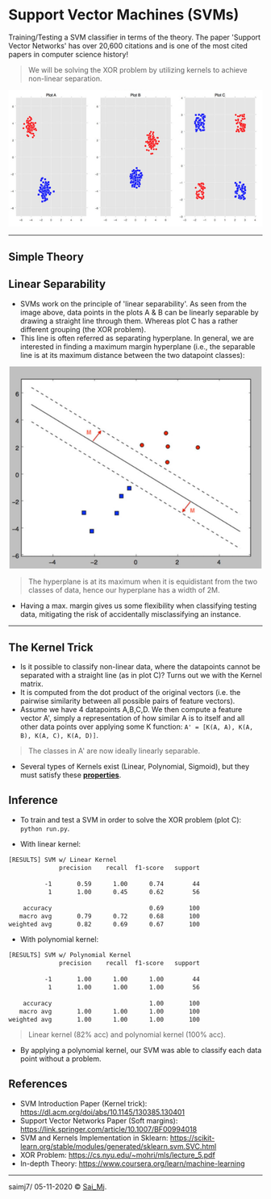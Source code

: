 # Support Vector Machines (SVMs)

Training/Testing a SVM classifier in terms of the theory. The paper 'Support Vector Networks' has over 20,600 citations and is one of the most cited papers in computer science history!

> We will be solving the XOR problem by utilizing kernels to achieve non-linear separation.


<div align="center">
<img src=misc/plots.png?raw=true "demo" width=600 >
</div>

---

## Simple Theory
## Linear Separability
- SVMs work on the principle of 'linear separability'. As seen from the image above, data points in the plots A & B can be linearly separable by drawing a straight line through them. Whereas plot C has a rather different grouping (the XOR problem).
- This line is often referred as separating hyperplane. In general, we are interested in finding a maximum margin hyperplane (i.e., the separable line is at its maximum distance between the two datapoint classes):

<div align="center">
<img src=misc/maxmargin.png?raw=true "demo" width=500 >
</div>

> The hyperplane is at its maximum when it is equidistant from the two classes of data, hence our hyperplane has a width of 2M.

- Having a max. margin gives us some flexibility when classifying testing data, mitigating the risk of accidentally misclassifying an instance.
---

## The Kernel Trick

- Is it possible to classify non-linear data, where the datapoints cannot be separated with a straight line (as in plot C)? Turns out we with the Kernel matrix.
- It is computed from the dot product of the original vectors (i.e. the pairwise similarity between all possible pairs of feature vectors).
- Assume we have 4 datapoints A,B,C,D. We then compute a feature vector A', simply a representation of how similar A is to itself and all other data points over applying some K function: ```A' = [K(A, A), K(A, B), K(A, C), K(A, D)]```.

> The classes in A' are now ideally linearly separable.

- Several types of Kernels exist (Linear, Polynomial, Sigmoid), but they must satisfy these [**properties**](http://web.iitd.ac.in/~sumeet/CLT2008S-lecture18.pdf).

## Inference

- To train and test a SVM in order to solve the XOR problem (plot C): ```python run.py```.

- With linear kernel:

```
[RESULTS] SVM w/ Linear Kernel
              precision    recall  f1-score   support

          -1       0.59      1.00      0.74        44
           1       1.00      0.45      0.62        56

    accuracy                           0.69       100
   macro avg       0.79      0.72      0.68       100
weighted avg       0.82      0.69      0.67       100
```

- With polynomial kernel:

```
[RESULTS] SVM w/ Polynomial Kernel
              precision    recall  f1-score   support

          -1       1.00      1.00      1.00        44
           1       1.00      1.00      1.00        56

    accuracy                           1.00       100
   macro avg       1.00      1.00      1.00       100
weighted avg       1.00      1.00      1.00       100
```
> Linear kernel (82% acc) and polynomial kernel (100% acc).

- By applying a polynomial kernel, our SVM was able to classify each data point without a problem.


## References

- SVM Introduction Paper (Kernel trick): https://dl.acm.org/doi/abs/10.1145/130385.130401
- Support Vector Networks Paper (Soft margins): https://link.springer.com/article/10.1007/BF00994018
- SVM and Kernels Implementation in Sklearn: https://scikit-learn.org/stable/modules/generated/sklearn.svm.SVC.html
- XOR Problem: https://cs.nyu.edu/~mohri/mls/lecture_5.pdf
- In-depth Theory: https://www.coursera.org/learn/machine-learning

---

saimj7/ 05-11-2020 © <a href="http://saimj7.github.io" target="_blank">Sai_Mj</a>.
